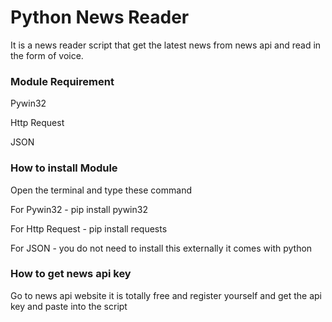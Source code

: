 <h1> Python News Reader </h1>
<p> It is a news reader script that get the latest news from news api and read in the form of voice.</p>

<h3>Module Requirement</h3>
<p> Pywin32 </p>
<p> Http Request </p>
<p> JSON </p>

<h3> How to install Module </h3>
<p> Open the terminal and type these command <p>
<p> For Pywin32 - pip install pywin32 </p>
<p> For Http Request - pip install requests </p>
<p> For JSON - you do not need to install this externally it comes with python </p>

<h3> How to get news api key </h3>
<p> Go to news api website it is totally free and register yourself and get the api key and paste into the script </p>

